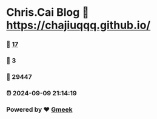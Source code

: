 # Chris.Cai Blog :link: https://chajiuqqq.github.io/ 
### :page_facing_up: [17](https://chajiuqqq.github.io//tag.html) 
### :speech_balloon: 3 
### :hibiscus: 29447 
### :alarm_clock: 2024-09-09 21:14:19 
### Powered by :heart: [Gmeek](https://github.com/Meekdai/Gmeek)
